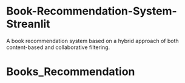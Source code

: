 # Book-Recommendation-System-Streanlit
A book recommendation system based on a hybrid approach of both content-based and collaborative filtering.
# Books_Recommendation
